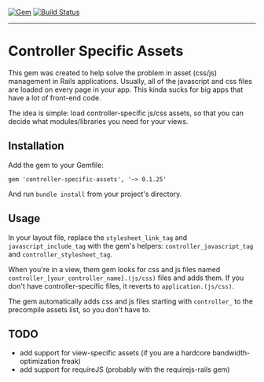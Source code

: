[![Gem](https://img.shields.io/gem/v/controller-specific-assets.svg?style=flat-square)](https://rubygems.org/gems/controller-specific-assets)
[![Build Status](https://travis-ci.org/jakubbilko/controller-specific-assets.svg?branch=master)](https://travis-ci.org/jakubbilko/controller-specific-assets)

***

# Controller Specific Assets
This gem was created to help solve the problem in asset (css/js) management in Rails applications. Usually, all of the javascript and css files are loaded on every page in your app. This kinda sucks for big apps that have a lot of front-end code.

The idea is simple: load controller-specific js/css assets, so that you can decide what modules/libraries you need for your views.

## Installation
Add the gem to your Gemfile:

```
gem 'controller-specific-assets', '~> 0.1.25'
```

And run ``` bundle install ``` from your project's directory.

## Usage

In your layout file, replace the ``` stylesheet_link_tag ``` and ``` javascript_include_tag ``` with the gem's helpers: ``` controller_javascript_tag ``` and ``` controller_stylesheet_tag ```.

When you're in a view, them gem looks for css and js files named ``` controller_[your_controller_name].(js/css) ``` files and adds them. If you don't have controller-specific files, it reverts to ``` application.(js/css) ```.

The gem automatically adds css and js files starting with ```controller_``` to the precompile assets list, so you don't have to.

## TODO
* add support for view-specific assets (if you are a hardcore bandwidth-optimization freak)
* add support for requireJS (probably with the requirejs-rails gem)
